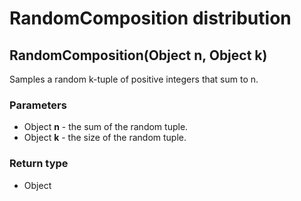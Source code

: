 RandomComposition distribution
==============================
RandomComposition(Object **n**, Object **k**)
---------------------------------------------

Samples a random k-tuple of positive integers that sum to n.

### Parameters

- Object **n** - the sum of the random tuple.
- Object **k** - the size of the random tuple.

### Return type

- Object



